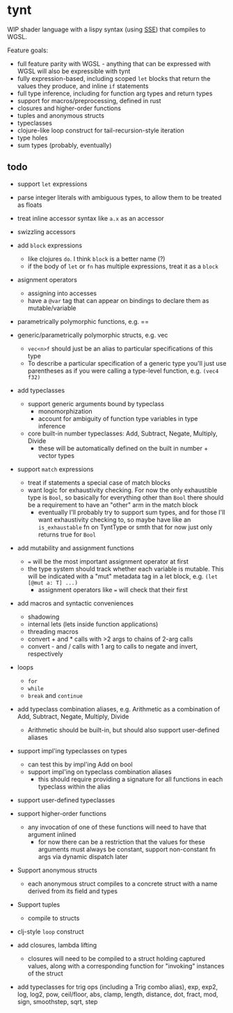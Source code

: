# tynt

WIP shader language with a lispy syntax (using [SSE](https://github.com/Ella-Hoeppner/SSE)) that compiles to WGSL.

Feature goals:
  * full feature parity with WGSL - anything that can be expressed with WGSL will also be expressible with tynt
  * fully expression-based, including scoped `let` blocks that return the values they produce, and inline `if` statements
  * full type inference, including for function arg types and return types
  * support for macros/preprocessing, defined in rust
  * closures and higher-order functions
  * tuples and anonymous structs
  * typeclasses
  * clojure-like loop construct for tail-recursion-style iteration
  * type holes
  * sum types (probably, eventually)

## todo
* support `let` expressions

* parse integer literals with ambiguous types, to allow them to be treated as floats

* treat inline accessor syntax like `a.x` as an accessor

* swizzling accessors

* add `block` expressions
  * like clojures `do`. I think `block` is a better name (?)
  * if the body of `let` or `fn` has multiple expressions, treat it as a `block`

* asignment operators
  * assigning into accesses
  * have a `@var` tag that can appear on bindings to declare them as mutable/variable

* parametrically polymorphic functions, e.g. ==

* generic/parametrically polymorphic structs, e.g. vec
  * `vec<n>f` should just be an alias to particular specifications of this type
  * To describe a particular specification of a generic type you'll just use parentheses as if you were calling a type-level function, e.g. `(vec4 f32)`

* add typeclasses
  * support generic arguments bound by typeclass
    * monomorphization
    * account for ambiguity of function type variables in type inference
  * core built-in number typeclasses: Add, Subtract, Negate, Multiply, Divide
    * these will be automatically defined on the built in number + vector types

* support `match` expressions
  * treat if statements a special case of match blocks
  * want logic for exhaustivity checking. For now the only exhaustible type is `Bool`, so basically for everything other than `Bool` there should be a requirement to have an "other" arm in the match block
    * eventually I'll probably try to support sum types, and for those I'll want exhaustivity checking to, so maybe have like an `is_exhaustable` fn on TyntType or smth that for now just only returns true for `Bool`
* add mutability and assignment functions
  * `=` will be the most important assignment operator at first
  * the type system should track whether each variable is mutable. This will be indicated with a "mut" metadata tag in a let block, e.g. `(let [@mut a: T] ...)`
    * assignment operators like `=` will check that their first

* add macros and syntactic conveniences
  * shadowing
  * internal lets (lets inside function applications)
  * threading macros
  * convert + and * calls with >2 args to chains of 2-arg calls
  * convert - and / calls with 1 arg to calls to negate and invert, respectively

* loops
  * `for`
  * `while`
  * `break` and `continue`

* add typeclass combination aliases, e.g. Arithmetic as a combination of Add, Subtract, Negate, Multiply, Divide
  * Arithmetic should be built-in, but should also support user-defined aliases

* support impl'ing typeclasses on types
    * can test this by impl'ing Add on bool
  * support impl'ing on typeclass combination aliases
    * this should require providing a signature for all functions in each typeclass within the alias

* support user-defined typeclasses

* support higher-order functions
  * any invocation of one of these functions will need to have that argument inlined
    * for now there can be a restriction that the values for these arguments must always be constant, support non-constant fn args via dynamic dispatch later

* Support anonymous structs
  * each anonymous struct compiles to a concrete struct with a name derived from its field and types
* Support tuples
  * compile to structs

* clj-style `loop` construct

* add closures, lambda lifting
  * closures will need to be compiled to a struct holding captured values, along with a corresponding function for "invoking" instances of the struct

* add typeclasses for trig ops (including a Trig combo alias), exp, exp2, log, log2, pow, ceil/floor, abs, clamp, length, distance, dot, fract, mod, sign, smoothstep, sqrt, step